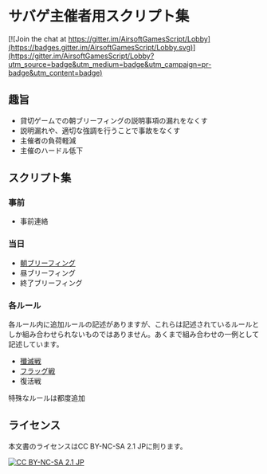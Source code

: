 # サバゲ主催者用スクリプト集

[![Join the chat at https://gitter.im/AirsoftGamesScript/Lobby](https://badges.gitter.im/AirsoftGamesScript/Lobby.svg)](https://gitter.im/AirsoftGamesScript/Lobby?utm_source=badge&utm_medium=badge&utm_campaign=pr-badge&utm_content=badge)

## 趣旨

* 貸切ゲームでの朝ブリーフィングの説明事項の漏れをなくす
* 説明漏れや、適切な強調を行うことで事故をなくす
* 主催者の負荷軽減
* 主催のハードル低下

## スクリプト集

### 事前

* 事前連絡

### 当日

* [朝ブリーフィング](briefing_morning.md)
* 昼ブリーフィング
* 終了ブリーフィング

### 各ルール

各ルール内に追加ルールの記述がありますが、これらは記述されているルールとしか組み合わせられないものではありません。あくまで組み合わせの一例として記述しています。

* [殲滅戦](rule_elimination.md)
* [フラッグ戦](rule_flag.md)
* 復活戦

特殊なルールは都度追加

## ライセンス

本文書のライセンスはCC BY-NC-SA 2.1 JPに則ります。

[![CC BY-NC-SA 2.1 JP](http://creativecommons.jp/wp/wp-content/uploads/2009/10/by-nc-sa.png)](http://creativecommons.org/licenses/by-nc-sa/2.1/jp/)
